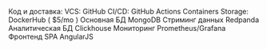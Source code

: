 Код и доставка:
VCS: GitHub
CI/CD: GitHub Actions
Containers Storage: DockerHub ( $5/mo )
Основная БД
MongoDB
 Стриминг данных
 Redpanda
 Аналитическая БД
 Clickhouse
Мониторинг
Prometheus/Grafana
Фронтенд SPA
AngularJS